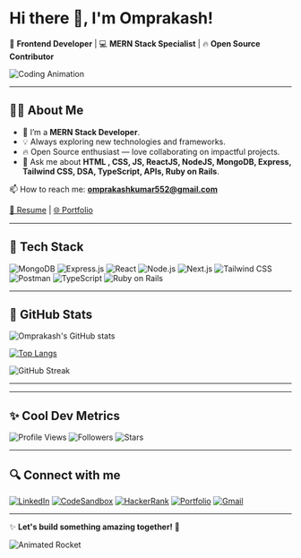 # Hi there 👋, I'm Omprakash!

🚀 **Frontend Developer** | 💻 **MERN Stack Specialist** | 🔥 **Open Source Contributor**

![Coding Animation](https://readme-typing-svg.herokuapp.com?font=Fira+Code&size=24&pause=1000&color=36BCF7&width=435&lines=Welcome+to+my+GitHub+Profile!;Frontend+Developer+%7C+MERN+Stack+Specialist;Building+cool+stuff+with+React+%26+Node.js!;Let's+connect+and+collaborate!+%F0%9F%9A%80)

---

## 👨‍💻 About Me
- 🌱 I’m a **MERN Stack Developer**.
- 💡 Always exploring new technologies and frameworks.
- 🔥 Open Source enthusiast — love collaborating on impactful projects.
- 💬 Ask me about **HTML , CSS, JS, ReactJS, NodeJS, MongoDB, Express, Tailwind CSS, DSA, TypeScript, APIs, Ruby on Rails**.

📫 How to reach me: **omprakashkumar552@gmail.com**

[📄 Resume](https://drive.google.com/drive/folders/1vaSj4hUpLhdvNawx9wCMYS3iqZuX2gdL?usp=share_link) | [🌐 Portfolio](https://clever-kangaroo-984dea.netlify.app/)

---

## 🚀 Tech Stack

![MongoDB](https://img.shields.io/badge/MongoDB-4EA94B?style=for-the-badge&logo=mongodb&logoColor=white)
![Express.js](https://img.shields.io/badge/Express.js-404D59?style=for-the-badge)
![React](https://img.shields.io/badge/React-61DAFB?style=for-the-badge&logo=react&logoColor=black)
![Node.js](https://img.shields.io/badge/Node.js-339933?style=for-the-badge&logo=node-dot-js&logoColor=white)
![Next.js](https://img.shields.io/badge/Next.js-black?style=for-the-badge&logo=next.js)
![Tailwind CSS](https://img.shields.io/badge/TailwindCSS-38B2AC?style=for-the-badge&logo=tailwind-css&logoColor=white)
![Postman](https://img.shields.io/badge/Postman-FF6C37?style=for-the-badge&logo=postman&logoColor=white)
![TypeScript](https://img.shields.io/badge/TypeScript-007ACC?style=for-the-badge&logo=typescript&logoColor=white)
![Ruby on Rails](https://img.shields.io/badge/Ruby_on_Rails-CC0000?style=for-the-badge&logo=ruby-on-rails&logoColor=white)

---

## 🏅 GitHub Stats

![Omprakash's GitHub stats](https://github-readme-stats.vercel.app/api?username=omprakash8788&show_icons=true&theme=tokyonight)

[![Top Langs](https://github-readme-stats.vercel.app/api/top-langs/?username=omprakash8788&layout=compact&theme=tokyonight)](https://github.com/anuraghazra/github-readme-stats)

![GitHub Streak](https://github-readme-streak-stats.herokuapp.com/?user=omprakash8788&theme=tokyonight)

---



---

## ✨ Cool Dev Metrics

![Profile Views](https://komarev.com/ghpvc/?username=omprakash8788&color=brightgreen)
![Followers](https://img.shields.io/github/followers/omprakash8788?style=social)
![Stars](https://img.shields.io/github/stars/omprakash8788?style=social)

---

## 🔍 Connect with me

[![LinkedIn](https://img.shields.io/badge/LinkedIn-blue?style=for-the-badge&logo=linkedin)](https://www.linkedin.com/in/omprakashkumar-94a82012b/)
[![CodeSandbox](https://img.shields.io/badge/CodeSandbox-000?style=for-the-badge&logo=codesandbox&logoColor=white)](https://codesandbox.io/u/omprakashkumar552)
[![HackerRank](https://img.shields.io/badge/HackerRank-2EC866?style=for-the-badge&logo=hackerrank&logoColor=white)](https://www.hackerrank.com/omprakashkumar52)
[![Portfolio](https://img.shields.io/badge/Portfolio-black?style=for-the-badge)](https://clever-kangaroo-984dea.netlify.app/)
[![Gmail](https://img.shields.io/badge/Gmail-red?style=for-the-badge&logo=gmail&logoColor=white)](mailto:omprakashkumar552@gmail.com)

---

✨ **Let's build something amazing together!** 🚀

![Animated Rocket](https://media.giphy.com/media/3o7aD2saalBwwftBIY/giphy.gif)
